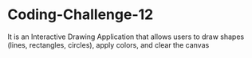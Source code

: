 # Coding-Challenge-12
It is an Interactive Drawing Application that allows users to draw shapes (lines, rectangles, circles), apply colors, and clear the canvas
